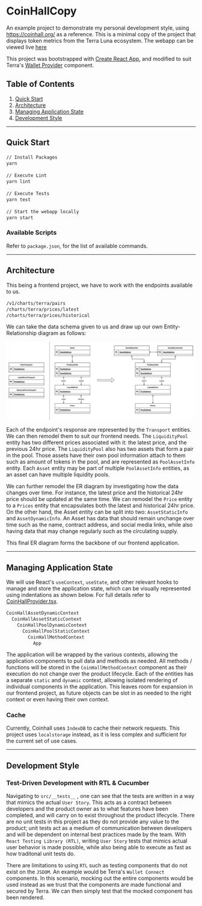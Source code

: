 # CoinHallCopy

An example project to demonstrate my personal development style, using https://coinhall.org/ as a reference. This is a minimal copy of the project that displays token metrics from the Terra Luna ecosystem. The webapp can be viewed live [here](https://coinhallcopy.sh4nnongoh1.vercel.app/)

This project was bootstrapped with [Create React App](https://github.com/facebook/create-react-app), and modified to suit Terra's [Wallet Provider](https://github.com/terra-money/wallet-provider) component.

## Table of Contents

1. [Quick Start](#Quick-Start)
2. [Architecture](#Architecture)
3. [Managing Application State](#Managing-Application-State)
4. [Development Style](#Development-Style)

---

## Quick Start

```
// Install Packages
yarn

// Execute Lint
yarn lint

// Execute Tests
yarn test

// Start the webapp locally
yarn start
```

### Available Scripts

Refer to `package.json`, for the list of available commands.

---

## Architecture

This being a frontend project, we have to work with the endpoints available to us.

```
/v1/charts/terra/pairs
/charts/terra/prices/latest
/charts/terra/prices/historical
```

We can take the data schema given to us and draw up our own Entity-Relationship diagram as follows:

![Entity-Relationship Diagram](doc/erdiag.jpg)

Each of the endpoint's response are represented by the `Transport` entities. We can then remodel them to suit our frontend needs. The `LiquidityPool` entity has two different prices associated with it: the latest price, and the previous 24hr price. The `LiquidityPool` also has two assets that form a pair in the pool. Those assets have their own pool information attach to them such as amount of tokens in the pool, and are represented as `PoolAssetInfo` entity. Each `Asset` entity may be part of multiple `PoolAssetInfo` entities, as an asset can have multiple liquidity pools.

We can further remodel the ER diagram by investigating how the data changes over time. For instance, the latest price and the historical 24hr price should be updated at the same time. We can remodel the `Price` entity to a `Prices` entity that encapsulates both the latest and historical 24hr price. On the other hand, the Asset entity can be split into two: `AssetStaticInfo` and `AssetDynamicInfo`. An Asset has data that should remain unchange over time such as the name, contract address, and social media links, while also having data that may change regularly such as the circulating supply.

This final ER diagram forms the backbone of our frontend application.

---

## Managing Application State

We will use React's `useContext`, `useState`, and other relevant hooks to manage and store the application state, which can be visually represented using indentations as shown below. For full details refer to [CoinHallProvider.tsx](src/contexts/CoinHallProvider.tsx).

```
CoinHallAssetDynamicContext
  CoinHallAssetStaticContext
    CoinHallPoolDynamicContext
      CoinHallPoolStaticContext
        CoinHallMethodContext
          App
```

The application will be wrapped by the various contexts, allowing the application components to pull data and methods as needed. All methods / functions will be stored in the `CoinHallMethodContext` component as their execution do not change over the product lifecycle. Each of the entities has a separate `static` and `dynamic` context, allowing isolated rendering of individual components in the application. This leaves room for expansion in our frontend project, as future objects can be slot in as needed to the right context or even having their own context.

### Cache

Currently, Coinhall uses `IndexDB` to cache their network requests. This project uses `localstorage` instead, as it is less complex and sufficient for the current set of use cases.

---

## Development Style

### Test-Driven Development with RTL & Cucumber

Navigating to `src/__tests__` , one can see that the tests are written in a way that mimics the actual `User Story`. This acts as a contract between developers and the product owner as to what features have been completed, and will carry on to exist throughout the product lifecycle. There are no unit tests in this project as they do not provide any value to the product; unit tests act as a medium of communication between developers and will be dependent on internal best practices made by the team. With `React Testing Library (RTL)`, writing `User Story` tests that mimics actual user behavior is made possible, while also being able to execute as fast as how traditonal unit tests do.

There are limitations to using `RTL` such as testing components that do not exist on the `JSDOM`. An example would be Terra's `Wallet Connect` components. In this scenario, mocking out the entire components would be used instead as we trust that the components are made functional and secured by Terra. We can then simply test that the mocked component has been rendered.
